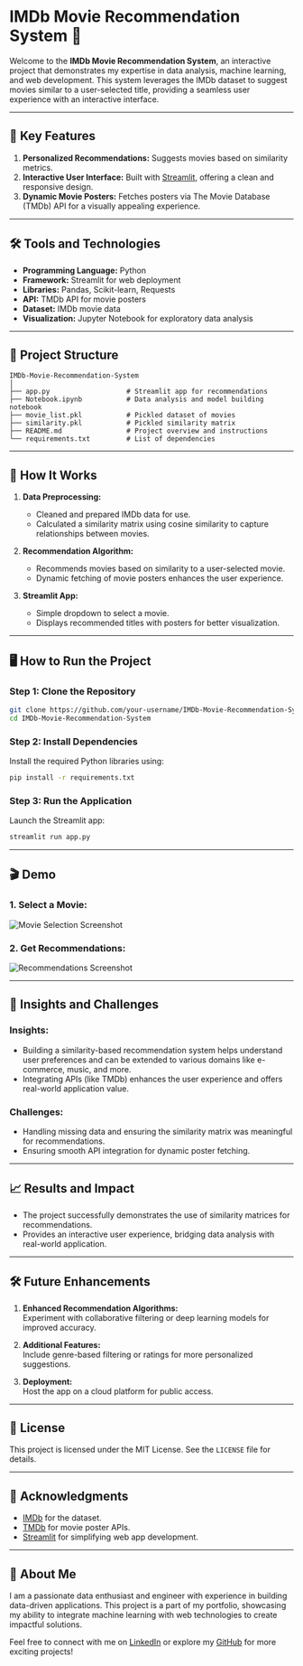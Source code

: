 
# IMDb Movie Recommendation System 🎥

Welcome to the **IMDb Movie Recommendation System**, an interactive project that demonstrates my expertise in data analysis, machine learning, and web development. This system leverages the IMDb dataset to suggest movies similar to a user-selected title, providing a seamless user experience with an interactive interface.

---

## 🚀 Key Features

1. **Personalized Recommendations:** Suggests movies based on similarity metrics.
2. **Interactive User Interface:** Built with [Streamlit](https://lxei9hyyfskbrkjphuvh7i.streamlit.app/), offering a clean and responsive design.
3. **Dynamic Movie Posters:** Fetches posters via The Movie Database (TMDb) API for a visually appealing experience.

---

## 🛠️ Tools and Technologies

- **Programming Language:** Python
- **Framework:** Streamlit for web deployment
- **Libraries:** Pandas, Scikit-learn, Requests
- **API:** TMDb API for movie posters
- **Dataset:** IMDb movie data
- **Visualization:** Jupyter Notebook for exploratory data analysis

---

## 📂 Project Structure

```plaintext
IMDb-Movie-Recommendation-System
│
├── app.py                   # Streamlit app for recommendations
├── Notebook.ipynb           # Data analysis and model building notebook
├── movie_list.pkl           # Pickled dataset of movies
├── similarity.pkl           # Pickled similarity matrix
├── README.md                # Project overview and instructions
└── requirements.txt         # List of dependencies
```

---

## 📖 How It Works

1. **Data Preprocessing:** 
   - Cleaned and prepared IMDb data for use.
   - Calculated a similarity matrix using cosine similarity to capture relationships between movies.

2. **Recommendation Algorithm:** 
   - Recommends movies based on similarity to a user-selected movie.
   - Dynamic fetching of movie posters enhances the user experience.

3. **Streamlit App:**
   - Simple dropdown to select a movie.
   - Displays recommended titles with posters for better visualization.

---

## 🖥️ How to Run the Project

### Step 1: Clone the Repository
```bash
git clone https://github.com/your-username/IMDb-Movie-Recommendation-System.git
cd IMDb-Movie-Recommendation-System
```

### Step 2: Install Dependencies
Install the required Python libraries using:
```bash
pip install -r requirements.txt
```

### Step 3: Run the Application
Launch the Streamlit app:
```bash
streamlit run app.py
```
---

## 🎬 Demo

### 1. Select a Movie:
![Movie Selection Screenshot](https://github.com/user-attachments/assets/cda53bf2-272e-444b-a913-595767b9668b)

### 2. Get Recommendations:
![Recommendations Screenshot](https://github.com/user-attachments/assets/73016784-6976-4ed6-bdb3-5c6bb0805d62)

---

## 📝 Insights and Challenges

### Insights:
- Building a similarity-based recommendation system helps understand user preferences and can be extended to various domains like e-commerce, music, and more.
- Integrating APIs (like TMDb) enhances the user experience and offers real-world application value.

### Challenges:
- Handling missing data and ensuring the similarity matrix was meaningful for recommendations.
- Ensuring smooth API integration for dynamic poster fetching.

---

## 📈 Results and Impact

- The project successfully demonstrates the use of similarity matrices for recommendations.
- Provides an interactive user experience, bridging data analysis with real-world application.

---

## 🛠️ Future Enhancements

1. **Enhanced Recommendation Algorithms:**  
   Experiment with collaborative filtering or deep learning models for improved accuracy.
   
2. **Additional Features:**  
   Include genre-based filtering or ratings for more personalized suggestions.

3. **Deployment:**  
   Host the app on a cloud platform for public access.

---

## 📜 License

This project is licensed under the MIT License. See the `LICENSE` file for details.

---

## 🙌 Acknowledgments

- [IMDb](https://www.imdb.com/) for the dataset.
- [TMDb](https://www.themoviedb.org/) for movie poster APIs.
- [Streamlit](https://streamlit.io/) for simplifying web app development.

---

## 💼 About Me

I am a passionate data enthusiast and engineer with experience in building data-driven applications. This project is a part of my portfolio, showcasing my ability to integrate machine learning with web technologies to create impactful solutions.

Feel free to connect with me on [LinkedIn](www.linkedin.com/in/mashfiq-khan-937657127) or explore my [GitHub](https://github.com/mufi2) for more exciting projects!
